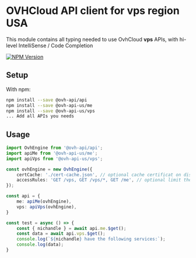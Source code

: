 # OVHCloud API client for **vps** region USA

This module contains all typing needed to use OvhCloud **vps** APIs, with hi-level IntelliSense / Code Completion

[![NPM Version](https://img.shields.io/npm/v/@ovh-api-us/vps.svg?style=flat)](https://www.npmjs.org/package/@ovh-api-us/vps)

## Setup

With npm:

```bash
npm install --save @ovh-api/api
npm install --save @ovh-api-us/me
npm install --save @ovh-api-us/vps
... Add all APIs you needs
```

## Usage

```typescript
import OvhEngine from '@ovh-api/api';
import apiMe from '@ovh-api-us/me';
import apiVps from '@ovh-api-us/vps';

const ovhEngine = new OvhEngine({ 
    certCache: './cert-cache.json', // optional cache certificat on disk.
    accessRules: 'GET /vps, GET /vps/*, GET /me', // optional limit the requested privileges.
});

const api = {
    me: apiMe(ovhEngine),
    vps: apiVps(ovhEngine),
}

const test = async () => {
    const { nichandle } = await api.me.$get();
    const data = await api.vps.$get();
    console.log(`${nichandle} have the following services:`);
    console.log(data);
}
```
